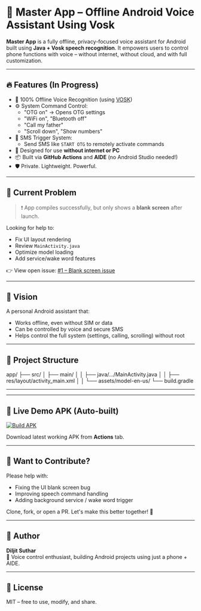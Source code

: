 
# 🤖 Master App – Offline Android Voice Assistant Using Vosk

**Master App** is a fully offline, privacy-focused voice assistant for Android built using **Java + Vosk speech recognition**. It empowers users to control phone functions with voice – without internet, without cloud, and with full customization.

---

## 🔥 Features (In Progress)
- 🎤 100% Offline Voice Recognition (using [VOSK](https://github.com/alphacep/vosk-android))
- ⚙️ System Command Control:
  - "OTG on" → Opens OTG settings
  - "WiFi on", "Bluetooth off"
  - "Call my father"
  - "Scroll down", "Show numbers"
- 📩 SMS Trigger System:
  - Send SMS like `START OTG` to remotely activate commands
- 📱 Designed for use **without internet or PC**
- 📦 Built via **GitHub Actions** and **AIDE** (no Android Studio needed!)
- 🛡️ Private. Lightweight. Powerful.

---

## 🚧 Current Problem
> ❗ App compiles successfully, but only shows a **blank screen** after launch.

Looking for help to:
- Fix UI layout rendering
- Review `MainActivity.java`
- Optimize model loading
- Add service/wake word features

👉 View open issue: [#1 – Blank screen issue](https://github.com/diljit-suthar/Mobile-control-voice-through/issues/1)

---

## 🧠 Vision
A personal Android assistant that:
- Works offline, even without SIM or data
- Can be controlled by voice and secure SMS
- Helps control the full system (settings, calling, scrolling) without root

---

## 📂 Project Structure
app/ ├── src/ │   ├── main/ │   │   ├── java/.../MainActivity.java │   │   ├── res/layout/activity_main.xml │   │   └── assets/model-en-us/ └── build.gradle

---


---

## 🔗 Live Demo APK (Auto-built)
[![Build APK](https://github.com/diljit-suthar/Mobile-control-voice-through/actions/workflows/android.yml/badge.svg)](https://github.com/diljit-suthar/Mobile-control-voice-through/actions)

Download latest working APK from **Actions** tab.

---

## 🤝 Want to Contribute?
Please help with:
- Fixing the UI blank screen bug
- Improving speech command handling
- Adding background service / wake word trigger

Clone, fork, or open a PR. Let's make this better together! 🙏

---

## 👤 Author
**Diljit Suthar**  
📱 Voice control enthusiast, building Android projects using just a phone + AIDE.

---

## 📜 License
MIT – free to use, modify, and share.
